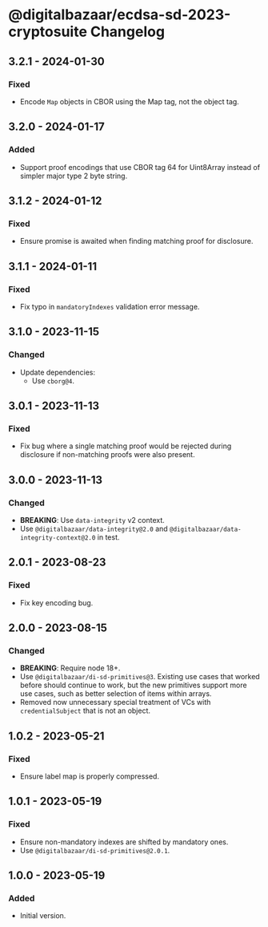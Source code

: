# @digitalbazaar/ecdsa-sd-2023-cryptosuite Changelog

## 3.2.1 - 2024-01-30

### Fixed
- Encode `Map` objects in CBOR using the Map tag, not the object tag.

## 3.2.0 - 2024-01-17

### Added
- Support proof encodings that use CBOR tag 64 for Uint8Array instead
  of simpler major type 2 byte string.

## 3.1.2 - 2024-01-12

### Fixed
- Ensure promise is awaited when finding matching proof for disclosure.

## 3.1.1 - 2024-01-11

### Fixed
- Fix typo in `mandatoryIndexes` validation error message.

## 3.1.0 - 2023-11-15

### Changed
- Update dependencies:
  - Use `cborg@4`.

## 3.0.1 - 2023-11-13

### Fixed
- Fix bug where a single matching proof would be rejected
  during disclosure if non-matching proofs were also
  present.

## 3.0.0 - 2023-11-13

### Changed
- **BREAKING**: Use `data-integrity` v2 context.
- Use `@digitalbazaar/data-integrity@2.0` and
  `@digitalbazaar/data-integrity-context@2.0` in test.

## 2.0.1 - 2023-08-23

### Fixed
- Fix key encoding bug.

## 2.0.0 - 2023-08-15

### Changed
- **BREAKING**: Require node 18+.
- Use `@digitalbazaar/di-sd-primitives@3`. Existing use cases that worked
  before should continue to work, but the new primitives support more
  use cases, such as better selection of items within arrays.
- Removed now unnecessary special treatment of VCs with `credentialSubject`
  that is not an object.

## 1.0.2 - 2023-05-21

### Fixed
- Ensure label map is properly compressed.

## 1.0.1 - 2023-05-19

### Fixed
- Ensure non-mandatory indexes are shifted by mandatory ones.
- Use `@digitalbazaar/di-sd-primitives@2.0.1`.

## 1.0.0 - 2023-05-19

### Added
- Initial version.
